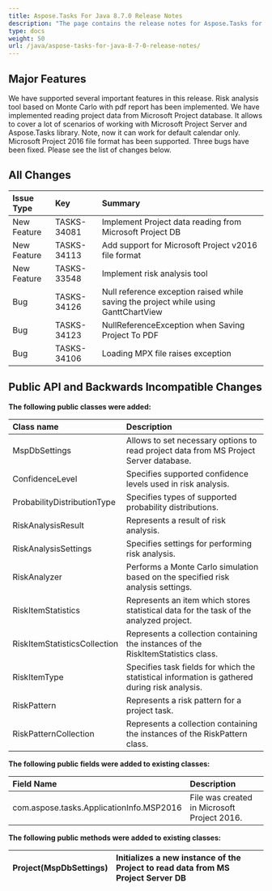 ```yaml
---
title: Aspose.Tasks For Java 8.7.0 Release Notes
description: "The page contains the release notes for Aspose.Tasks for Java 8.7.0."
type: docs
weight: 50
url: /java/aspose-tasks-for-java-8-7-0-release-notes/
---
```


## **Major Features**
We have supported several important features in this release. Risk 
analysis tool based on Monte Carlo with pdf report has been implemented.
We have implemented reading project data from Microsoft Project database. It 
allows to cover a lot of scenarios of working with Microsoft Project Server 
and Aspose.Tasks library. Note, now it can work for default calendar 
only. Microsoft Project 2016 file format has been supported. Three bugs have 
been fixed. Please see the list of changes below.

## **All Changes**
|**Issue Type** |**Key** |**Summary** |
| :- | :- | :- |
|New Feature |TASKS-34081 |Implement Project data reading from Microsoft Project DB |
|New Feature |TASKS-34113 |Add support for Microsoft Project v2016 file format |
|New Feature |TASKS-33548 |Implement risk analysis tool |
|Bug |TASKS-34126 |Null reference exception raised while saving the project while using GanttChartView |
|Bug |TASKS-34123 |NullReferenceException when Saving Project To PDF |
|Bug |TASKS-34106 |Loading MPX file raises exception |

## **Public API and Backwards Incompatible Changes**

**The following public classes were added:**

|**Class name**|**Description**|
| :- | :- |
|MspDbSettings |Allows to set necessary options to read project data from MS Project Server database. |
|ConfidenceLevel |Specifies supported confidence levels used in risk analysis. |
|ProbabilityDistributionType |Specifies types of supported probability distributions. |
|RiskAnalysisResult |Represents a result of risk analysis. |
|RiskAnalysisSettings |Specifies settings for performing risk analysis. |
|RiskAnalyzer |Performs a Monte Carlo simulation based on the specified risk analysis settings. |
|RiskItemStatistics |Represents an item which stores statistical data for the task of the analyzed project. |
|RiskItemStatisticsCollection |Represents a collection containing the instances of the RiskItemStatistics class. |
|RiskItemType |Specifies task fields for which the statistical information is gathered during risk analysis. |
|RiskPattern |Represents a risk pattern for a project task. |
|RiskPatternCollection |Represents a collection containing the instances of the RiskPattern class. |
**The following public fields were added to existing classes:**

|**Field Name**|**Description**|
| :- | :- |
|com.aspose.tasks.ApplicationInfo.MSP2016 |File was created in Microsoft Project 2016. |
**The following public methods were added to existing classes:**

|Project(MspDbSettings) |Initializes a new instance of the Project to read data from MS Project Server DB |
| :- | :- |